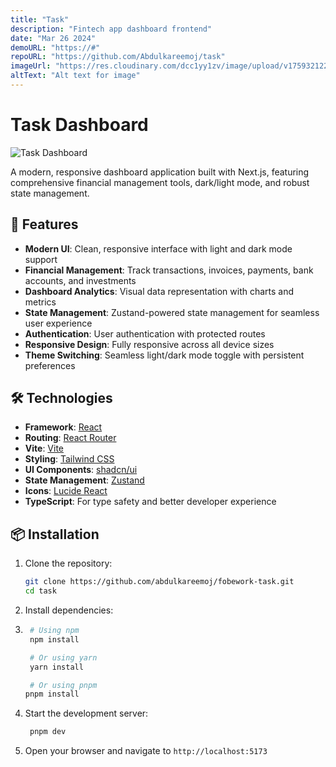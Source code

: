 ```yaml
---
title: "Task"
description: "Fintech app dashboard frontend"
date: "Mar 26 2024"
demoURL: "https://#"
repoURL: "https://github.com/Abdulkareemoj/task"
imageUrl: "https://res.cloudinary.com/dcc1yy1zv/image/upload/v1759321228/www/Screenshot_2025-09-30_at_22-23-27_Task_tvjd1o.png"
altText: "Alt text for image"
---
```


# Task Dashboard

![Task Dashboard](https://fobework-task.vercel.app/)

A modern, responsive dashboard application built with Next.js, featuring comprehensive financial management tools, dark/light mode, and robust state management.

## 🌟 Features

- **Modern UI**: Clean, responsive interface with light and dark mode support
- **Financial Management**: Track transactions, invoices, payments, bank accounts, and investments
- **Dashboard Analytics**: Visual data representation with charts and metrics
- **State Management**: Zustand-powered state management for seamless user experience
- **Authentication**: User authentication with protected routes
- **Responsive Design**: Fully responsive across all device sizes
- **Theme Switching**: Seamless light/dark mode toggle with persistent preferences

## 🛠️ Technologies

- **Framework**: [React](https://reactjs.org/)
- **Routing**: [React Router](https:///)
- **Vite**: [Vite](https://vitejs.dev/)
- **Styling**: [Tailwind CSS](https://tailwindcss.com/)
- **UI Components**: [shadcn/ui](https://ui.shadcn.com/)
- **State Management**: [Zustand](https://github.com/pmndrs/zustand)
- **Icons**: [Lucide React](https://lucide.dev/)
- **TypeScript**: For type safety and better developer experience

## 📦 Installation

1. Clone the repository:
   ```bash
   git clone https://github.com/abdulkareemoj/fobework-task.git
   cd task
   ```
2. Install dependencies:
3. ```bash
    # Using npm
    npm install

    # Or using yarn
    yarn install

    # Or using pnpm
   pnpm install
   ```

4. Start the development server:
   ```bash
    pnpm dev
   ```
5. Open your browser and navigate to `http://localhost:5173`

